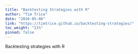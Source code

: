 ```yaml
---
title: "Backtesting Strategies with R"
author: "Tim Trice"
date: "2016-05-06"
link: "https://timtrice.github.io/backtesting-strategies/"
toc_weight: "11%"
pinned: false
---
```


Backtesting strategies with R
